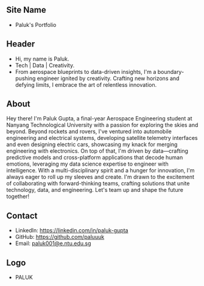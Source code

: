## Site Name
- Paluk's Portfolio

## Header
- Hi, my name is Paluk. 
- Tech | Data | Creativity.
- From aerospace blueprints to data-driven insights, I'm a boundary-pushing engineer ignited by creativity. Crafting new horizons and defying limits, I embrace the art of relentless innovation.

## About
Hey there! I'm Paluk Gupta, a final-year Aerospace Engineering student at Nanyang Technological University with a passion for exploring the skies and beyond. Beyond rockets and rovers, I've ventured into automobile engineering and electrical systems, developing satellite telemetry interfaces and even designing electric cars, showcasing my knack for merging engineering with electronics. On top of that, I'm driven by data—crafting predictive models and cross-platform applications that decode human emotions, leveraging my data science expertise to engineer with intelligence. With a multi-disciplinary spirit and a hunger for innovation, I'm always eager to roll up my sleeves and create. I'm drawn to the excitement of collaborating with forward-thinking teams, crafting solutions that unite technology, data, and engineering. Let's team up and shape the future together!

## Contact
- LinkedIn: https://linkedin.com/in/paluk-gupta
- GitHub: https://github.com/paluuuk
- Email: paluk001@e.ntu.edu.sg

## Logo
- PALUK